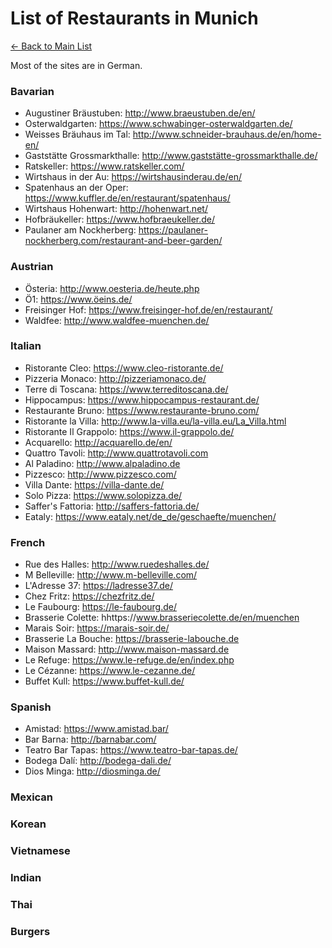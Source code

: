 # List of Restaurants in Munich
[<- Back to Main List](./README.md)

Most of the sites are in German.

### Bavarian

* Augustiner Bräustuben: http://www.braeustuben.de/en/
* Osterwaldgarten: https://www.schwabinger-osterwaldgarten.de/ 
* Weisses Bräuhaus im Tal: http://www.schneider-brauhaus.de/en/home-en/
* Gaststätte Grossmarkthalle: http://www.gaststätte-grossmarkthalle.de/ 
* Ratskeller: https://www.ratskeller.com/
* Wirtshaus in der Au: https://wirtshausinderau.de/en/
* Spatenhaus an der Oper: https://www.kuffler.de/en/restaurant/spatenhaus/
* Wirtshaus Hohenwart: http://hohenwart.net/ 
* Hofbräukeller: https://www.hofbraeukeller.de/ 
* Paulaner am Nockherberg: https://paulaner-nockherberg.com/restaurant-and-beer-garden/

### Austrian

* Österia: http://www.oesteria.de/heute.php 
* Ö1: https://www.öeins.de/ 
* Freisinger Hof: https://www.freisinger-hof.de/en/restaurant/
* Waldfee: http://www.waldfee-muenchen.de/ 


### Italian

* Ristorante Cleo: https://www.cleo-ristorante.de/ 
* Pizzeria Monaco: http://pizzeriamonaco.de/ 
* Terre di Toscana: https://www.terreditoscana.de/ 
* Hippocampus: https://www.hippocampus-restaurant.de/
* Restaurante Bruno: https://www.restaurante-bruno.com/ 
* Ristorante la Villa: http://www.la-villa.eu/la-villa.eu/La_Villa.html 
* Ristorante Il Grappolo: https://www.il-grappolo.de/ 
* Acquarello: http://acquarello.de/en/
* Quattro Tavoli: http://www.quattrotavoli.com 
* Al Paladino: http://www.alpaladino.de 
* Pizzesco: http://www.pizzesco.com/ 
* Villa Dante: https://villa-dante.de/ 
* Solo Pizza: https://www.solopizza.de/ 
* Saffer's Fattoria: http://saffers-fattoria.de/ 
* Eataly: https://www.eataly.net/de_de/geschaefte/muenchen/ 

### French

* Rue des Halles: http://www.ruedeshalles.de/ 
* M Belleville: http://www.m-belleville.com/ 
* L'Adresse 37: https://ladresse37.de/
* Chez Fritz: https://chezfritz.de/ 
* Le Faubourg: https://le-faubourg.de/ 
* Brasserie Colette: hhttps://www.brasseriecolette.de/en/muenchen
* Marais Soir: https://marais-soir.de/ 
* Brasserie La Bouche: https://brasserie-labouche.de 
* Maison Massard: http://www.maison-massard.de
* Le Refuge: https://www.le-refuge.de/en/index.php
* Le Cézanne: https://www.le-cezanne.de/ 
* Buffet Kull: https://www.buffet-kull.de/ 

### Spanish

* Amistad: https://www.amistad.bar/
* Bar Barna: http://barnabar.com/
* Teatro Bar Tapas: https://www.teatro-bar-tapas.de/
* Bodega Dalí: http://bodega-dali.de/
* Dios Minga: http://diosminga.de/

### Mexican

### Korean

### Vietnamese

### Indian

### Thai

### Burgers
